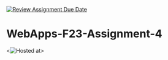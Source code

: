 
[![Review Assignment Due Date](https://classroom.github.com/assets/deadline-readme-button-24ddc0f5d75046c5622901739e7c5dd533143b0c8e959d652212380cedb1ea36.svg)](https://classroom.github.com/a/4tKarLeg)
# WebApps-F23-Assignment-4

<![Hosted at](https://44-563-webapps-f23.github.io/44563-webapps-f23-assignment4-lok25esh/)>